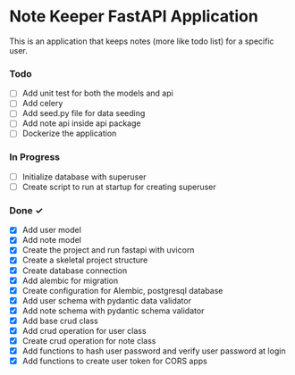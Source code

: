 # Note Keeper FastAPI Application
This is an application that keeps notes (more like todo list) for a specific user.

### Todo

- [ ] Add unit test for both the models and api
- [ ] Add celery
- [ ] Add seed.py file for data seeding
- [ ] Add note api inside api package
- [ ] Dockerize the application

### In Progress

- [ ] Initialize database with superuser
- [ ] Create script to run at startup for creating superuser

### Done ✓

- [x] Add user model
- [x] Add note model
- [x] Create the project and run fastapi with uvicorn
- [x] Create a skeletal project structure
- [x] Create database connection
- [x] Add alembic for migration
- [x] Create configuration for Alembic, postgresql database
- [x] Add user schema with pydantic data validator
- [x] Add note schema with pydantic schema validator
- [x] Add base crud class
- [x] Add crud operation for user class
- [x] Create crud operation for note class
- [x] Add functions to hash user password and verify user password at login
- [x] Add functions to create user token for CORS apps